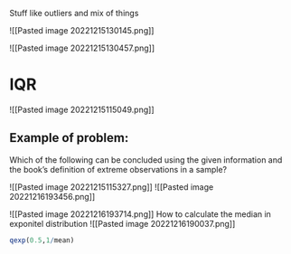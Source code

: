 Stuff like outliers and mix of things


![[Pasted image 20221215130145.png]]


![[Pasted image 20221215130457.png]]


# IQR
![[Pasted image 20221215115049.png]]

## Example of problem:
Which of the following can be concluded using the given information and the book’s definition of extreme observations in a sample?

![[Pasted image 20221215115327.png]]
![[Pasted image 20221216193456.png]]

![[Pasted image 20221216193714.png]]
How to calculate the median in exponitel distribution
![[Pasted image 20221216190037.png]]

```R
qexp(0.5,1/mean)
```





